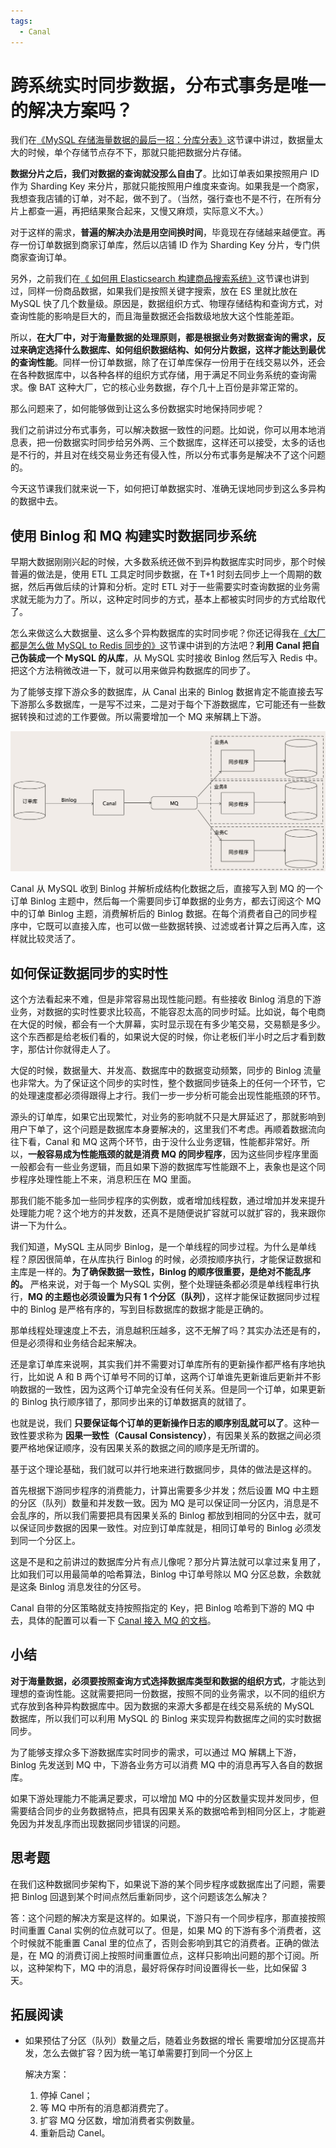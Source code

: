 ```yaml
---
tags:
  - Canal
---
```




# 跨系统实时同步数据，分布式事务是唯一的解决方案吗？
<tags />

我们在[《MySQL 存储海量数据的最后一招：分库分表》](./01.md)这节课中讲过，数据量太大的时候，单个存储节点存不下，那就只能把数据分片存储。

**数据分片之后，我们对数据的查询就没那么自由了**。比如订单表如果按照用户 ID 作为 Sharding Key 来分片，那就只能按照用户维度来查询。如果我是一个商家，我想查我店铺的订单，对不起，做不到了。（当然，强行查也不是不行，在所有分片上都查一遍，再把结果聚合起来，又慢又麻烦，实际意义不大。）

对于这样的需求，**普遍的解决办法是用空间换时间**，毕竟现在存储越来越便宜。再存一份订单数据到商家订单库，然后以店铺 ID 作为 Sharding Key 分片，专门供商家查询订单。

另外，之前我们在[《 如何用 Elasticsearch 构建商品搜索系统》](../01/06.md)这节课也讲到过，同样一份商品数据，如果我们是按照关键字搜索，放在 ES 里就比放在 MySQL 快了几个数量级。原因是，数据组织方式、物理存储结构和查询方式，对查询性能的影响是巨大的，而且海量数据还会指数级地放大这个性能差距。

所以，**在大厂中，对于海量数据的处理原则，都是根据业务对数据查询的需求，反过来确定选择什么数据库、如何组织数据结构、如何分片数据，这样才能达到最优的查询性能**。同样一份订单数据，除了在订单库保存一份用于在线交易以外，还会在各种数据库中，以各种各样的组织方式存储，用于满足不同业务系统的查询需求。像 BAT 这种大厂，它的核心业务数据，存个几十上百份是非常正常的。

那么问题来了，如何能够做到让这么多份数据实时地保持同步呢？

我们之前讲过分布式事务，可以解决数据一致性的问题。比如说，你可以用本地消息表，把一份数据实时同步给另外两、三个数据库，这样还可以接受，太多的话也是不行的，并且对在线交易业务还有侵入性，所以分布式事务是解决不了这个问题的。

今天这节课我们就来说一下，如何把订单数据实时、准确无误地同步到这么多异构的数据中去。

## 使用 Binlog 和 MQ 构建实时数据同步系统

早期大数据刚刚兴起的时候，大多数系统还做不到异构数据库实时同步，那个时候普遍的做法是，使用 ETL 工具定时同步数据，在 T+1 时刻去同步上一个周期的数据，然后再做后续的计算和分析。定时 ETL 对于一些需要实时查询数据的业务需求就无能为力了。所以，这种定时同步的方式，基本上都被实时同步的方式给取代了。

怎么来做这么大数据量、这么多个异构数据库的实时同步呢？你还记得我在[《大厂都是怎么做 MySQL to Redis 同步的》](./03.md)这节课中讲到的方法吧？**利用 Canal 把自己伪装成一个 MySQL 的从库**，从 MySQL 实时接收 Binlog 然后写入 Redis 中。把这个方法稍微改进一下，就可以用来做异构数据库的同步了。

为了能够支撑下游众多的数据库，从 Canal 出来的 Binlog 数据肯定不能直接去写下游那么多数据库，一是写不过来，二是对于每个下游数据库，它可能还有一些数据转换和过滤的工作要做。所以需要增加一个 MQ 来解耦上下游。

![image-20201209155529921](./assets/image-20201209155529921.png)

Canal 从 MySQL 收到 Binlog 并解析成结构化数据之后，直接写入到 MQ 的一个订单 Binlog 主题中，然后每一个需要同步订单数据的业务方，都去订阅这个 MQ 中的订单 Binlog 主题，消费解析后的 Binlog 数据。在每个消费者自己的同步程序中，它既可以直接入库，也可以做一些数据转换、过滤或者计算之后再入库，这样就比较灵活了。

## 如何保证数据同步的实时性

这个方法看起来不难，但是非常容易出现性能问题。有些接收 Binlog 消息的下游业务，对数据的实时性要求比较高，不能容忍太高的同步时延。比如说，每个电商在大促的时候，都会有一个大屏幕，实时显示现在有多少笔交易，交易额是多少。这个东西都是给老板们看的，如果说大促的时候，你让老板们半小时之后才看到数字，那估计你就得走人了。

大促的时候，数据量大、并发高、数据库中的数据变动频繁，同步的 Binlog 流量也非常大。为了保证这个同步的实时性，整个数据同步链条上的任何一个环节，它的处理速度都必须得跟得上才行。我们一步一步分析可能会出现性能瓶颈的环节。

源头的订单库，如果它出现繁忙，对业务的影响就不只是大屏延迟了，那就影响到用户下单了，这个问题是数据库本身要解决的，这里我们不考虑。再顺着数据流向往下看，Canal 和 MQ 这两个环节，由于没什么业务逻辑，性能都非常好。所以，**一般容易成为性能瓶颈的就是消费 MQ 的同步程序**，因为这些同步程序里面一般都会有一些业务逻辑，而且如果下游的数据库写性能跟不上，表象也是这个同步程序处理性能上不来，消息积压在 MQ 里面。

那我们能不能多加一些同步程序的实例数，或者增加线程数，通过增加并发来提升处理能力呢？这个地方的并发数，还真不是随便说扩容就可以就扩容的，我来跟你讲一下为什么。

我们知道，MySQL 主从同步 Binlog，是一个单线程的同步过程。为什么是单线程？原因很简单，在从库执行 Binlog 的时候，必须按顺序执行，才能保证数据和主库是一样的。**为了确保数据一致性，Binlog 的顺序很重要，是绝对不能乱序的。** 严格来说，对于每一个 MySQL 实例，整个处理链条都必须是单线程串行执行，**MQ 的主题也必须设置为只有 1 个分区（队列）**，这样才能保证数据同步过程中的 Binlog 是严格有序的，写到目标数据库的数据才能是正确的。

那单线程处理速度上不去，消息越积压越多，这不无解了吗？其实办法还是有的，但是必须得和业务结合起来解决。

还是拿订单库来说啊，其实我们并不需要对订单库所有的更新操作都严格有序地执行，比如说 A 和 B 两个订单号不同的订单，这两个订单谁先更新谁后更新并不影响数据的一致性，因为这两个订单完全没有任何关系。但是同一个订单，如果更新的 Binlog 执行顺序错了，那同步出来的订单数据真的就错了。

也就是说，我们 **只要保证每个订单的更新操作日志的顺序别乱就可以了**。这种一致性要求称为 **因果一致性（Causal Consistency）**，有因果关系的数据之间必须要严格地保证顺序，没有因果关系的数据之间的顺序是无所谓的。

基于这个理论基础，我们就可以并行地来进行数据同步，具体的做法是这样的。

首先根据下游同步程序的消费能力，计算出需要多少并发；然后设置 MQ 中主题的分区（队列）数量和并发数一致。因为 MQ 是可以保证同一分区内，消息是不会乱序的，所以我们需要把具有因果关系的 Binlog 都放到相同的分区中去，就可以保证同步数据的因果一致性。对应到订单库就是，相同订单号的 Binlog 必须发到同一个分区上。

这是不是和之前讲过的数据库分片有点儿像呢？那分片算法就可以拿过来复用了，比如我们可以用最简单的哈希算法，Binlog 中订单号除以 MQ 分区总数，余数就是这条 Binlog 消息发往的分区号。

Canal 自带的分区策略就支持按照指定的 Key，把 Binlog 哈希到下游的 MQ 中去，具体的配置可以看一下 [Canal 接入 MQ 的文档](https://github.com/alibaba/canal/wiki/Canal-Kafka-RocketMQ-QuickStart)。

## 小结

**对于海量数据，必须要按照查询方式选择数据库类型和数据的组织方式**，才能达到理想的查询性能。这就需要把同一份数据，按照不同的业务需求，以不同的组织方式存放到各种异构数据库中。因为数据的来源大多都是在线交易系统的 MySQL 数据库，所以我们可以利用 MySQL 的 Binlog 来实现异构数据库之间的实时数据同步。

为了能够支撑众多下游数据库实时同步的需求，可以通过 MQ 解耦上下游，Binlog 先发送到 MQ 中，下游各业务方可以消费 MQ 中的消息再写入各自的数据库。

如果下游处理能力不能满足要求，可以增加 MQ 中的分区数量实现并发同步，但需要结合同步的业务数据特点，把具有因果关系的数据哈希到相同分区上，才能避免因为并发乱序而出现数据同步错误的问题。

## 思考题

在我们这种数据同步架构下，如果说下游的某个同步程序或数据库出了问题，需要把 Binlog 回退到某个时间点然后重新同步，这个问题该怎么解决？

答：这个问题的解决方案是这样的。如果说，下游只有一个同步程序，那直接按照时间重置 Canal 实例的位点就可以了。但是，如果 MQ 的下游有多个消费者，这个时候就不能重置 Canal 里的位点了，否则会影响到其它的消费者。正确的做法是，在 MQ 的消费订阅上按照时间重置位点，这样只影响出问题的那个订阅。所以，这种架构下，MQ 中的消息，最好将保存时间设置得长一些，比如保留 3 天。

## 拓展阅读

- 如果预估了分区（队列）数量之后，随着业务数据的增长 需要增加分区提高并发，怎么去做扩容？因为统一笔订单需要打到同一个分区上

  解决方案：

  1. 停掉 Canel；
  2. 等 MQ 中所有的消息都消费完了。
  3. 扩容 MQ 分区数，增加消费者实例数量。
  4. 重新启动 Canel。

